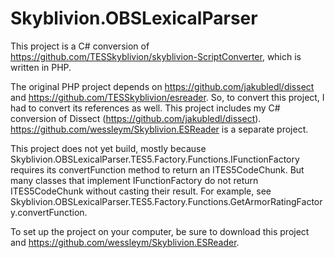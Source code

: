 # Skyblivion.OBSLexicalParser

This project is a C# conversion of https://github.com/TESSkyblivion/skyblivion-ScriptConverter, which is written in PHP.

The original PHP project depends on https://github.com/jakubledl/dissect and https://github.com/TESSkyblivion/esreader.  So, to convert this project, I had to convert its references as well.  This project includes my C# conversion of Dissect (https://github.com/jakubledl/dissect).  https://github.com/wessleym/Skyblivion.ESReader is a separate project.

This project does not yet build, mostly because Skyblivion.OBSLexicalParser.TES5.Factory.Functions.IFunctionFactory requires its convertFunction method to return an ITES5CodeChunk.  But many classes that implement IFunctionFactory do not return ITES5CodeChunk without casting their result.  For example, see Skyblivion.OBSLexicalParser.TES5.Factory.Functions.GetArmorRatingFactory.convertFunction.

To set up the project on your computer, be sure to download this project and https://github.com/wessleym/Skyblivion.ESReader.
